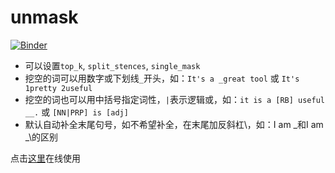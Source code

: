 # unmask
[![Binder](https://mybinder.org/badge_logo.svg)](https://mybinder.org/v2/gh/guo-yong-zhi/unmask/main?urlpath=%2Fvoila%2Frender%2FUnmaskApp.ipynb)
* 可以设置`top_k`, `split_stences`, `single_mask`
* 挖空的词可以用数字或下划线`_`开头，如：`It's a _great tool` 或 `It's 1pretty 2useful`
* 挖空的词也可以用中括号指定词性，`|`表示逻辑或，如：`it is a [RB] useful __.` 或 `[NN|PRP] is [adj]`
* 默认自动补全末尾句号，如不希望补全，在末尾加反斜杠\，如：I am _和I am _\的区别

点击[这里](https://mybinder.org/v2/gh/guo-yong-zhi/unmask/main?urlpath=%2Fvoila%2Frender%2FUnmaskApp.ipynb)在线使用
